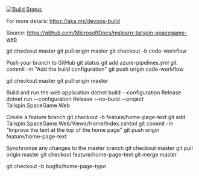 [![Build Status](https://maheshpesani.visualstudio.com/Space%20Game%20-%20web%20-%20Pipeline/_apis/build/status/MaheshPesani.tailspin-spacegame-web?branchName=master)](https://maheshpesani.visualstudio.com/Space%20Game%20-%20web%20-%20Pipeline/_build/latest?definitionId=18&branchName=master)

For more details:
https://aka.ms/devops-build

Source: https://github.com/MicrosoftDocs/mslearn-tailspin-spacegame-web

git checkout master
git pull origin master
git checkout -b code-workflow

Push your branch to GitHub
git status
git add azure-pipelines.yml
git commit -m "Add the build configuration"
git push origin code-workflow

git checkout master
git pull origin master

Build and run the web application
dotnet build --configuration Release
dotnet run --configuration Release --no-build --project Tailspin.SpaceGame.Web

Create a feature branch
git checkout -b feature/home-page-text
git add Tailspin.SpaceGame.Web/Views/Home/Index.cshtml
git commit -m "Improve the text at the top of the home page"
git push origin feature/home-page-text

Synchronize any changes to the master branch
git checkout master
git pull origin master
git checkout feature/home-page-text
git merge master

git checkout -b bugfix/home-page-typo
